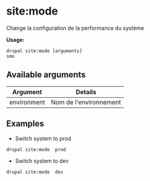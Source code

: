# site:mode
Change la configuration de la performance du système

**Usage:**
```
drupal site:mode [arguments]
smo
```

## Available arguments
Argument | Details
---------|-------------
environment | Nom de l'environnement

## Examples
* Switch system to prod
```
drupal site:mode  prod
```
* Switch system to dev
```
drupal site:mode  dev
```
